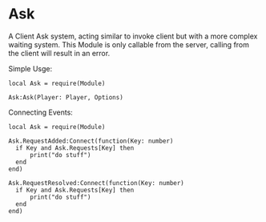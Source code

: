 # Ask
A Client Ask system, acting similar to invoke client but with a more complex waiting system.
This Module is only callable from the server, calling from the client will result in an error.

Simple Usge:
```
local Ask = require(Module)

Ask:Ask(Player: Player, Options)
```

Connecting Events:
```
local Ask = require(Module)

Ask.RequestAdded:Connect(function(Key: number)
  if Key and Ask.Requests[Key] then
      print("do stuff")
  end
end)

Ask.RequestResolved:Connect(function(Key: number)
  if Key and Ask.Requests[Key] then
      print("do stuff")
  end
end)
```
